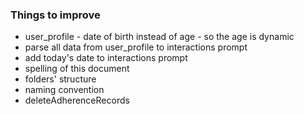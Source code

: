 ### Things to improve
- user_profile - date of birth instead of age - so the age is dynamic
- parse all data from user_profile to interactions prompt
- add today's date to interactions prompt
- spelling of this document
- folders' structure
- naming convention
- deleteAdherenceRecords